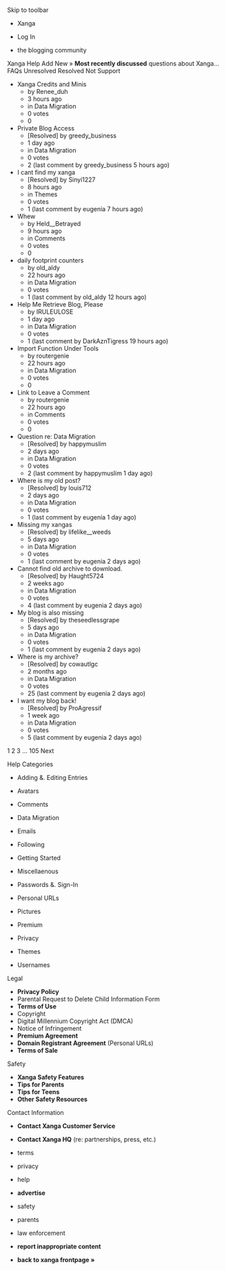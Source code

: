 Skip to toolbar

*   Xanga

*   Log In

*   the blogging community

Xanga Help Add New » **Most recently discussed** questions about Xanga… FAQs Unresolved Resolved Not Support

*   Xanga Credits and Minis
    *   by Renee\_duh
    *   3 hours ago
    *   in Data Migration
    *   0 votes
    *   0
*   Private Blog Access
    *   \[Resolved\] by greedy\_business
    *   1 day ago
    *   in Data Migration
    *   0 votes
    *   2 (last comment by greedy\_business 5 hours ago)
*   I cant find my xanga
    *   \[Resolved\] by Sinyi1227
    *   8 hours ago
    *   in Themes
    *   0 votes
    *   1 (last comment by eugenia 7 hours ago)
*   Whew
    *   by Held\_\_Betrayed
    *   9 hours ago
    *   in Comments
    *   0 votes
    *   0
*   daily footprint counters
    *   by old\_aldy
    *   22 hours ago
    *   in Data Migration
    *   0 votes
    *   1 (last comment by old\_aldy 12 hours ago)
*   Help Me Retrieve Blog, Please
    *   by IRULEULOSE
    *   1 day ago
    *   in Data Migration
    *   0 votes
    *   1 (last comment by DarkAznTigress 19 hours ago)
*   Import Function Under Tools
    *   by routergenie
    *   22 hours ago
    *   in Data Migration
    *   0 votes
    *   0
*   Link to Leave a Comment
    *   by routergenie
    *   22 hours ago
    *   in Comments
    *   0 votes
    *   0
*   Question re: Data Migration
    *   \[Resolved\] by happymuslim
    *   2 days ago
    *   in Data Migration
    *   0 votes
    *   2 (last comment by happymuslim 1 day ago)
*   Where is my old post?
    *   \[Resolved\] by louis712
    *   2 days ago
    *   in Data Migration
    *   0 votes
    *   1 (last comment by eugenia 1 day ago)
*   Missing my xangas
    *   \[Resolved\] by lifelike\_\_weeds
    *   5 days ago
    *   in Data Migration
    *   0 votes
    *   1 (last comment by eugenia 2 days ago)
*   Cannot find old archive to download.
    *   \[Resolved\] by Haught5724
    *   2 weeks ago
    *   in Data Migration
    *   0 votes
    *   4 (last comment by eugenia 2 days ago)
*   My blog is also missing
    *   \[Resolved\] by theseedlessgrape
    *   5 days ago
    *   in Data Migration
    *   0 votes
    *   1 (last comment by eugenia 2 days ago)
*   Where is my archive?
    *   \[Resolved\] by cowautlgc
    *   2 months ago
    *   in Data Migration
    *   0 votes
    *   25 (last comment by eugenia 2 days ago)
*   I want my blog back!
    *   \[Resolved\] by ProAgressif
    *   1 week ago
    *   in Data Migration
    *   0 votes
    *   5 (last comment by eugenia 2 days ago)

1 2 3 ... 105 Next

Help Categories

*   Adding &. Editing Entries
*   Avatars
*   Comments
*   Data Migration
*   Emails
*   Following
*   Getting Started
*   Miscellaenous

*   Passwords &. Sign-In
*   Personal URLs
*   Pictures
*   Premium
*   Privacy
*   Themes
*   Usernames

Legal

*   **Privacy Policy**
*   Parental Request to Delete Child Information Form
*   **Terms of Use**
*   Copyright
*   Digital Millennium Copyright Act (DMCA)
*   Notice of Infringement
*   **Premium Agreement**
*   **Domain Registrant Agreement** (Personal URLs)
*   **Terms of Sale**

Safety

*   **Xanga Safety Features**
*   **Tips for Parents**
*   **Tips for Teens**
*   **Other Safety Resources**

Contact Information

*   **Contact Xanga Customer Service**
*   **Contact Xanga HQ** (re: partnerships, press, etc.)

*   terms
*   privacy
*   help
*   **advertise**

*   safety
*   parents
*   law enforcement
*   **report inappropriate content**

*   **back to xanga frontpage »**